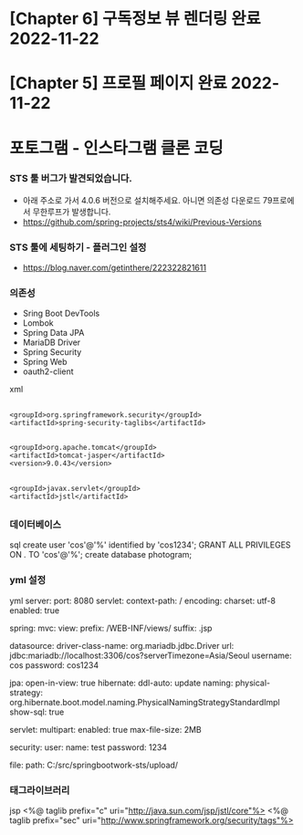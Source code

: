 
# [Chapter 6] 구독정보 뷰 렌더링  완료 2022-11-22
# [Chapter 5] 프로필 페이지 완료 2022-11-22


# 포토그램 - 인스타그램 클론 코딩

### STS 툴 버그가 발견되었습니다.
- 아래 주소로 가서 4.0.6 버전으로 설치해주세요. 아니면 의존성 다운로드 79프로에서 무한루프가 발생합니다.
- https://github.com/spring-projects/sts4/wiki/Previous-Versions

### STS 툴에 세팅하기 - 플러그인 설정
- https://blog.naver.com/getinthere/222322821611

### 의존성

- Sring Boot DevTools
- Lombok
- Spring Data JPA
- MariaDB Driver
- Spring Security
- Spring Web
- oauth2-client

xml
<!-- 시큐리티 태그 라이브러리 -->
## <dependency>
	<groupId>org.springframework.security</groupId>
	<artifactId>spring-security-taglibs</artifactId>
## </dependency>

<!-- JSP 템플릿 엔진 -->
## <dependency>
	<groupId>org.apache.tomcat</groupId>
	<artifactId>tomcat-jasper</artifactId>
	<version>9.0.43</version>
## </dependency>

<!-- JSTL -->
## <dependency>
	<groupId>javax.servlet</groupId>
	<artifactId>jstl</artifactId>
## </dependency>


### 데이터베이스

sql
create user 'cos'@'%' identified by 'cos1234';
GRANT ALL PRIVILEGES ON *.* TO 'cos'@'%';
create database photogram;


### yml 설정

yml
server:
  port: 8080
  servlet:
    context-path: /
    encoding:
      charset: utf-8
      enabled: true
    
spring:
  mvc:
    view:
      prefix: /WEB-INF/views/
      suffix: .jsp
      
  datasource:
    driver-class-name: org.mariadb.jdbc.Driver
    url: jdbc:mariadb://localhost:3306/cos?serverTimezone=Asia/Seoul
    username: cos
    password: cos1234
    
  jpa:
    open-in-view: true
    hibernate:
      ddl-auto: update
      naming:
        physical-strategy: org.hibernate.boot.model.naming.PhysicalNamingStrategyStandardImpl
    show-sql: true
      
  servlet:
    multipart:
      enabled: true
      max-file-size: 2MB

  security:
    user:
      name: test
      password: 1234   

file:
  path: C:/src/springbootwork-sts/upload/


### 태그라이브러리

jsp
<%@ taglib prefix="c" uri="http://java.sun.com/jsp/jstl/core"%>
<%@ taglib prefix="sec" uri="http://www.springframework.org/security/tags"%>

